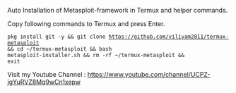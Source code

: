 Auto Installation of Metasploit-framework in Termux and helper commands.

Copy following commands to Termux and press Enter.

<code>pkg install git -y && git clone https://github.com/viliyam2811/termux-metasploit && cd ~/termux-metasploit && bash metasploit-installer.sh && rm -rf ~/termux-metasploit && exit</code>



Visit my Youtube Channel : https://www.youtube.com/channel/UCPZ-jgYuRVZ8Mq9wCn1xepw


